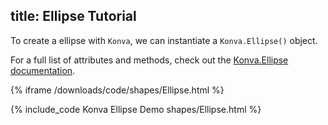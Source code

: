title: Ellipse Tutorial
---

To create a ellipse with `Konva`, we can instantiate a `Konva.Ellipse()` object.

For a full list of attributes and methods, check out the [Konva.Ellipse documentation](https://konvajs.github.io/api/Konva.Ellipse.html).

{% iframe /downloads/code/shapes/Ellipse.html %}

{% include_code Konva Ellipse Demo shapes/Ellipse.html %}

